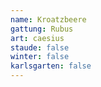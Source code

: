 ```yaml
---
name: Kroatzbeere
gattung: Rubus
art: caesius
staude: false
winter: false
karlsgarten: false
---
```

